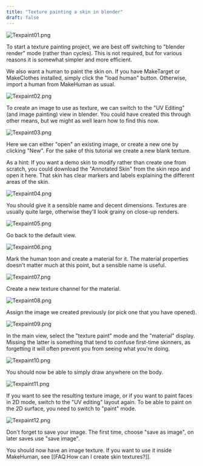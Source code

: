 ```yaml
---
title: "Texture painting a skin in blender"
draft: false
---
```




![Texpaint01.png](Texpaint01.png)


To start a texture painting project, we are best off switching to "blender render" mode (rather than cycles). This is not required, but for various reasons it is somewhat simpler and more efficient. 

We also want a human to paint the skin on. If you have MakeTarget or MakeClothes installed, simply click the "load human" button. Otherwise, import a human from MakeHuman as usual.
<br style="clear: both">



![Texpaint02.png](Texpaint02.png)


To create an image to use as texture, we can switch to the "UV Editing" (and image painting) view in blender. You could have created this through other means, but we might as well learn how to find this now. 
<br style="clear: both">



![Texpaint03.png](Texpaint03.png)


Here we can either "open" an existing image, or create a new one by clicking "New". For the sake of this tutorial we create a new blank texture.

As a hint: If you want a demo skin to modify rather than create one from scratch, you could download the "Annotated Skin" from the skin repo and open it here. That skin has clear markers and labels explaining the different areas of the skin.
<br style="clear: both">



![Texpaint04.png](Texpaint04.png)


You should give it a sensible name and decent dimensions. Textures are usually quite large, otherwise they'll look grainy on close-up renders.
<br style="clear: both">



![Texpaint05.png](Texpaint05.png)


Go back to the default view.
<br style="clear: both">



![Texpaint06.png](Texpaint06.png)


Mark the human toon and create a material for it. The material properties doesn't matter much at this point, but a sensible name is useful.
<br style="clear: both">



![Texpaint07.png](Texpaint07.png)


Create a new texture channel for the material.
<br style="clear: both">



![Texpaint08.png](Texpaint08.png)


Assign the image we created previously (or pick one that you have opened). 
<br style="clear: both">



![Texpaint09.png](Texpaint09.png)


In the main view, select the "texture paint" mode and the "material" display. Missing the latter is something that tend to confuse first-time skinners, as forgetting it will often prevent you from seeing what you're doing.
<br style="clear: both">



![Texpaint10.png](Texpaint10.png)


You should now be able to simply draw anywhere on the body.
<br style="clear: both">



![Texpaint11.png](Texpaint11.png)


If you want to see the resulting texture image, or if you want to paint faces in 2D mode, switch to the "UV editing" layout again. To be able to paint on the 2D surface, you need to switch to "paint" mode. 
<br style="clear: both">



![Texpaint12.png](Texpaint12.png)


Don't forget to save your image. The first time, choose "save as image", on later saves use "save image". 
<br style="clear: both">

You should now have an image texture. If you want to use it inside MakeHuman, see [[FAQ:How can I create skin textures?]].